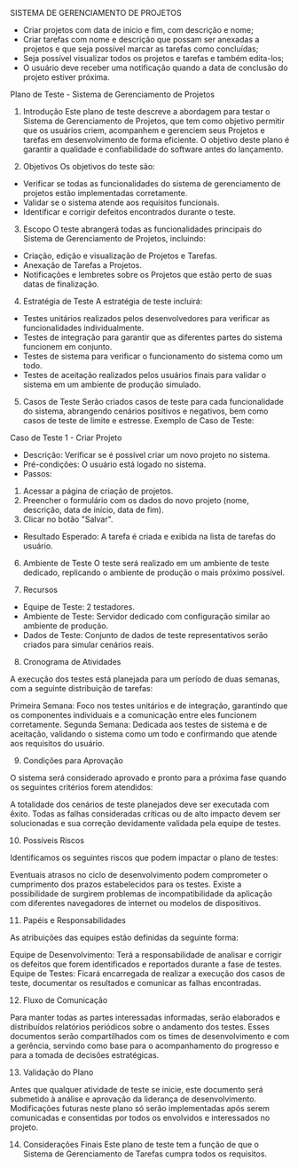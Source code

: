 SISTEMA DE GERENCIAMENTO DE PROJETOS

- Criar projetos com data de inicio e fim, com descrição e nome;
- Criar tarefas com nome e descrição que possam ser anexadas a projetos e que seja possível marcar as tarefas como concluídas;
- Seja possível visualizar todos os projetos e tarefas e também edita-los;
- O usuário deve receber uma notificação quando a data de conclusão do projeto estiver próxima.

Plano de Teste - Sistema de Gerenciamento de Projetos

1. Introdução
Este plano de teste descreve a abordagem para testar o Sistema de
Gerenciamento de Projetos, que tem como objetivo permitir que os usuários
criem, acompanhem e gerenciem seus Projetos e tarefas em desenvolvimento de forma eficiente. O
objetivo deste plano é garantir a qualidade e confiabilidade do software antes do
lançamento.

2. Objetivos
Os objetivos do teste são:
- Verificar se todas as funcionalidades do sistema de gerenciamento de projetos
estão implementadas corretamente.
- Validar se o sistema atende aos requisitos funcionais.
- Identificar e corrigir defeitos encontrados durante o teste.

3. Escopo
O teste abrangerá todas as funcionalidades principais do Sistema de
Gerenciamento de Projetos, incluindo:
- Criação, edição e visualização de Projetos e Tarefas.
- Anexação de Tarefas a Projetos.
- Notificações e lembretes sobre os Projetos que estão perto de suas datas de finalização.

4. Estratégia de Teste
A estratégia de teste incluirá:
- Testes unitários realizados pelos desenvolvedores para verificar as
funcionalidades individualmente.
- Testes de integração para garantir que as diferentes partes do sistema
funcionem em conjunto.
- Testes de sistema para verificar o funcionamento do sistema como um todo.
- Testes de aceitação realizados pelos usuários finais para validar o sistema em
um ambiente de produção simulado.

5. Casos de Teste
Serão criados casos de teste para cada funcionalidade do sistema, abrangendo
cenários positivos e negativos, bem como casos de teste de limite e estresse.
Exemplo de Caso de Teste:

Caso de Teste 1 - Criar Projeto
- Descrição: Verificar se é possível criar um novo projeto no sistema.
- Pré-condições: O usuário está logado no sistema.
- Passos:
 1. Acessar a página de criação de projetos.
 2. Preencher o formulário com os dados do novo projeto (nome, descrição, data de início,
data de fim).
 3. Clicar no botão "Salvar".
- Resultado Esperado: A tarefa é criada e exibida na lista de tarefas do usuário.
6. Ambiente de Teste
O teste será realizado em um ambiente de teste dedicado, replicando o ambiente
de produção o mais próximo possível.

7. Recursos
- Equipe de Teste: 2 testadores.
- Ambiente de Teste: Servidor dedicado com configuração similar ao ambiente
de produção.
- Dados de Teste: Conjunto de dados de teste representativos serão criados para
simular cenários reais.

8. Cronograma de Atividades

A execução dos testes está planejada para um período de duas semanas, com a seguinte distribuição de tarefas:

Primeira Semana: Foco nos testes unitários e de integração, garantindo que os componentes individuais e a comunicação entre eles funcionem corretamente.
Segunda Semana: Dedicada aos testes de sistema e de aceitação, validando o sistema como um todo e confirmando que atende aos requisitos do usuário.

9. Condições para Aprovação

O sistema será considerado aprovado e pronto para a próxima fase quando os seguintes critérios forem atendidos:

A totalidade dos cenários de teste planejados deve ser executada com êxito.
Todas as falhas consideradas críticas ou de alto impacto devem ser solucionadas e sua correção devidamente validada pela equipe de testes.

10. Possíveis Riscos

Identificamos os seguintes riscos que podem impactar o plano de testes:

Eventuais atrasos no ciclo de desenvolvimento podem comprometer o cumprimento dos prazos estabelecidos para os testes.
Existe a possibilidade de surgirem problemas de incompatibilidade da aplicação com diferentes navegadores de internet ou modelos de dispositivos.

11. Papéis e Responsabilidades

As atribuições das equipes estão definidas da seguinte forma:

Equipe de Desenvolvimento: Terá a responsabilidade de analisar e corrigir os defeitos que forem identificados e reportados durante a fase de testes.
Equipe de Testes: Ficará encarregada de realizar a execução dos casos de teste, documentar os resultados e comunicar as falhas encontradas.

12. Fluxo de Comunicação

Para manter todas as partes interessadas informadas, serão elaborados e distribuídos relatórios periódicos sobre o andamento dos testes. Esses documentos serão compartilhados com os times de desenvolvimento e com a gerência, servindo como base para o acompanhamento do progresso e para a tomada de decisões estratégicas.

13. Validação do Plano

Antes que qualquer atividade de teste se inicie, este documento será submetido à análise e aprovação da liderança de desenvolvimento. Modificações futuras neste plano só serão implementadas após serem comunicadas e consentidas por todos os envolvidos e interessados no projeto.

14. Considerações Finais
Este plano de teste tem a função de que o Sistema de
Gerenciamento de Tarefas cumpra todos os requisitos.
